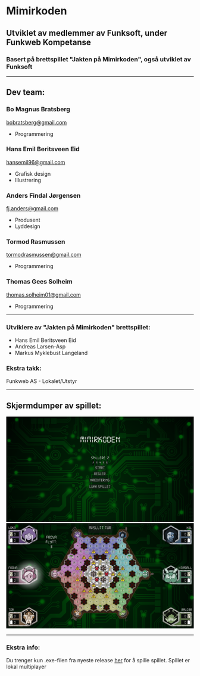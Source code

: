# Mimirkoden
## Utviklet av medlemmer av Funksoft, under Funkweb Kompetanse
### Basert på brettspillet "Jakten på Mimirkoden", også utviklet av Funksoft

--- 

## Dev team:

### Bo Magnus Bratsberg
bobratsberg@gmail.com
- Programmering

### Hans Emil Beritsveen Eid
hansemil96@gmail.com
- Grafisk design
- Illustrering

### Anders Findal Jørgensen
fj.anders@gmail.com
- Produsent
- Lyddesign

### Tormod Rasmussen
tormodrasmussen@gmail.com
- Programmering

### Thomas Gees Solheim
thomas.solheim01@gmail.com
- Programmering

--- 

### Utviklere av "Jakten på Mimirkoden" brettspillet:
- Hans Emil Beritsveen Eid
- Andreas Larsen-Asp
- Markus Myklebust Langeland

### Ekstra takk:
Funkweb AS - Lokalet/Utstyr

---

## Skjermdumper av spillet:

![Spillets hovedmeny](https://github.com/FunkWeb/mimirkoden/blob/main/screenshots/menyScreenshot.PNG)
![Spillbrettet med seks spillere](https://github.com/FunkWeb/mimirkoden/blob/main/screenshots/inGameScreenshot.PNG)

---
### Ekstra info:
Du trenger kun .exe-filen fra nyeste release [her](https://github.com/FunkWeb/mimirkoden/releases) for å spille spillet. Spillet er lokal multiplayer
